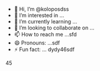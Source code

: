 - 👋 Hi, I’m @koloposdss
- 👀 I’m interested in ...
- 🌱 I’m currently learning ...
- 💞️ I’m looking to collaborate on ...
- 📫 How to reach me ...sfd
- 😄 Pronouns: ...sdf
- ⚡ Fun fact: ...
dydy46sdf
<!---dfgyu
koloposdss/koloposdss is a ✨ special ✨ repsdfository besdfcause its `RE13456ADME.md` (this file) appears on your GitHub profile.sddsfds
You can click the Preview link to take a look at your changes.
--->
45
